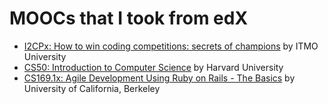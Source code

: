 # MOOCs that I took from edX

- [I2CPx: How to win coding competitions: secrets of champions](https://github.com/kantuni/edX/tree/master/ITMOx/I2CPx) by ITMO University
- [CS50: Introduction to Computer Science](https://github.com/kantuni/edX/tree/master/HarvardX/CS50) by Harvard University
- [CS169.1x: Agile Development Using Ruby on Rails - The Basics](https://github.com/kantuni/edX/tree/master/BerkeleyX/CS169.1x) by University of California, Berkeley
